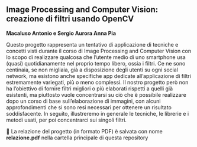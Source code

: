 ## Image Processing and Computer Vision: creazione di filtri usando OpenCV

**Macaluso Antonio e Sergio Aurora Anna Pia**

Questo progetto rappresenta un tentativo di applicazione di tecniche e concetti visti durante il corso di Image Processing and Computer Vision con lo scopo di realizzare qualcosa che l’utente medio di uno smartphone usa (quasi) quotidianamente nel proprio tempo libero, ossia i filtri. Ce ne sono centinaia, se non migliaia, già a disposizione degli utenti su ogni social network, ma esistono anche specifiche app dedicate all’applicazione di filtri estremamente variegati, più o meno complessi. Il nostro progetto però non ha l’obiettivo di fornire filtri migliori o più elaborati rispetti a quelli già esistenti, ma piuttosto vuole concentrarsi su ciò che è possibile realizzare dopo un corso di base sull’elaborazione di immagini, con alcuni approfondimenti che si sono resi necessari per ottenere un risultato soddisfacente. In seguito, illustreremo in generale le tecniche, le librerie e i metodi usati, per poi concentrarci sui singoli filtri.

📄 La relazione del progetto (in formato PDF) è salvata con nome **relazione.pdf** nella cartella principale di questa repository
